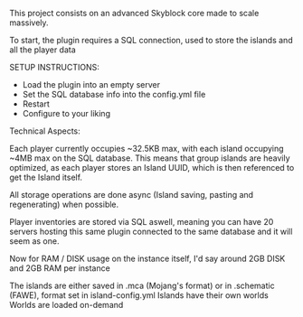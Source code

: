 This project consists on an advanced Skyblock core made to scale massively.

To start, the plugin requires a SQL connection, used to store the islands and all the player data

SETUP INSTRUCTIONS:
- Load the plugin into an empty server
- Set the SQL database info into the config.yml file
- Restart
- Configure to your liking

Technical Aspects:

Each player currently occupies ~32.5KB max, with each island occupying ~4MB max on the SQL database.
This means that group islands are heavily optimized, as each player stores an Island UUID, which is then referenced to get the Island itself.

All storage operations are done async (Island saving, pasting and regenerating) when possible.

Player inventories are stored via SQL aswell, meaning you can have 20 servers hosting this same plugin connected to the same database and it will seem as one.

Now for RAM / DISK usage on the instance itself, I'd say around 2GB DISK and 2GB RAM per instance

The islands are either saved in .mca (Mojang's format) or in .schematic (FAWE), format set in island-config.yml
Islands have their own worlds
Worlds are loaded on-demand
